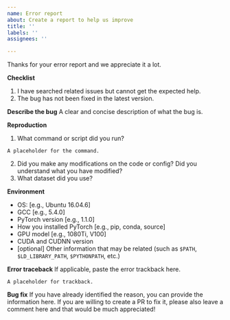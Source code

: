 ```yaml
---
name: Error report
about: Create a report to help us improve
title: ''
labels: ''
assignees: ''

---
```


Thanks for your error report and we appreciate it a lot.

**Checklist**
1. I have searched related issues but cannot get the expected help.
2. The bug has not been fixed in the latest version.

**Describe the bug**
A clear and concise description of what the bug is.

**Reproduction**
1. What command or script did you run?
```
A placeholder for the command.
```
2. Did you make any modifications on the code or config? Did you understand what you have modified?
3. What dataset did you use?

**Environment**
 - OS: [e.g., Ubuntu 16.04.6]
 - GCC [e.g., 5.4.0]
 - PyTorch version [e.g., 1.1.0]
- How you installed PyTorch [e.g., pip, conda, source]
- GPU model [e.g., 1080Ti, V100]
- CUDA and CUDNN version
- [optional] Other information that may be related (such as `$PATH`, `$LD_LIBRARY_PATH`, `$PYTHONPATH`, etc.)

**Error traceback**
If applicable, paste the error trackback here.
```
A placeholder for trackback.
```

**Bug fix**
If you have already identified the reason, you can provide the information here. If you are willing to create a PR to fix it, please also leave a comment here and that would be much appreciated!
